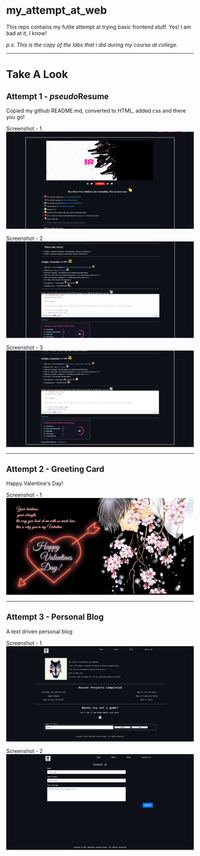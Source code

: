 # my_attempt_at_web
This repo contains my futile attempt at trying basic frontend stuff. Yes! I am bad at it, I know!

*p.s. This is the copy of the labs that i did during my course at college.*

---

# Take A Look

## Attempt 1 - *pseudo*Resume
Copied my github README.md, converted to HTML, added css and there you go!

Screenshot - 1
![](https://raw.githubusercontent.com/AmunRha/my_attempt_at_web/main/resume_edition_0/image0.png)

Screenshot - 2
![](https://raw.githubusercontent.com/AmunRha/my_attempt_at_web/main/resume_edition_0/image1.png)

Screenshot - 3
![](https://raw.githubusercontent.com/AmunRha/my_attempt_at_web/main/resume_edition_0/image2.png)

---

## Attempt 2 - Greeting Card
Happy Valentine's Day!

Screenshot - 1
![](https://github.com/AmunRha/my_attempt_at_web/blob/main/greetingcard_edition_0/image0.png)

---

## Attempt 3 - Personal Blog
A text driven personal blog

Screenshot - 1
![](https://raw.githubusercontent.com/AmunRha/my_attempt_at_web/main/personal_blog/Screenshot%202021-05-28%20160315.png)

Screenshot - 2
![](https://raw.githubusercontent.com/AmunRha/my_attempt_at_web/main/personal_blog/Screenshot%202021-05-28%20160341.png)

